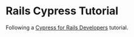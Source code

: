 # Rails Cypress Tutorial

Following a [Cypress for Rails Developers](https://nebulab.it/blog/cypress-for-rails-developers/) tutorial.
